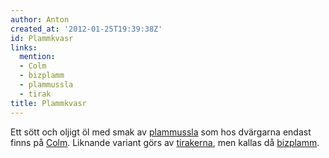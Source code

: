 ```yaml
---
author: Anton
created_at: '2012-01-25T19:39:38Z'
id: Plammkvasr
links:
  mention:
  - Colm
  - bizplamm
  - plammussla
  - tirak
title: Plammkvasr
---
```


Ett sött och oljigt öl med smak av [plammussla] som hos dvärgarna endast finns på [Colm]. Liknande
variant görs av [tirakerna], men kallas då [bizplamm].

  [plammussla]: plammussla
  [Colm]: Colm
  [tirakerna]: tirak
  [bizplamm]: bizplamm

